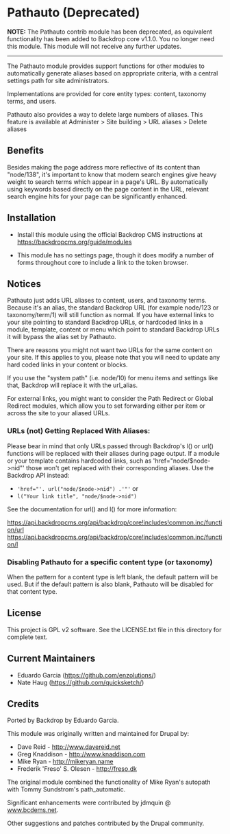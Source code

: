 Pathauto (Deprecated)
=====================

**NOTE:** The Pathauto contrib module has been deprecated, as equivalent
functionality has been added to Backdrop core v1.1.0. You no longer need this
module. This module will not receive any further updates.

---

The Pathauto module provides support functions for other modules to
automatically generate aliases based on appropriate criteria, with a
central settings path for site administrators.

Implementations are provided for core entity types: content, taxonomy terms,
and users.

Pathauto also provides a way to delete large numbers of aliases.  This feature
is available at  Administer > Site building > URL aliases > Delete aliases

Benefits
--------

Besides making the page address more reflective of its content than
"node/138", it's important to know that modern search engines give
heavy weight to search terms which appear in a page's URL. By
automatically using keywords based directly on the page content in the URL,
relevant search engine hits for your page can be significantly
enhanced.

Installation
------------

- Install this module using the official Backdrop CMS instructions at
  https://backdropcms.org/guide/modules

- This module has no settings page, though it does modify a number of forms
  throughout core to include a link to the token browser.


Notices
-------

Pathauto just adds URL aliases to content, users, and taxonomy terms.
Because it's an alias, the standard Backdrop URL (for example node/123 or
taxonomy/term/1) will still function as normal.  If you have external links
to your site pointing to standard Backdrop URLs, or hardcoded links in a module,
template, content or menu which point to standard Backdrop URLs it will bypass
the alias set by Pathauto.

There are reasons you might not want two URLs for the same content on your
site. If this applies to you, please note that you will need to update any
hard coded links in your content or blocks.

If you use the "system path" (i.e. node/10) for menu items and settings like
that, Backdrop will replace it with the url_alias.

For external links, you might want to consider the Path Redirect or
Global Redirect modules, which allow you to set forwarding either per item or
across the site to your aliased URLs.

### URLs (not) Getting Replaced With Aliases:

Please bear in mind that only URLs passed through Backdrop's l() or url()
functions will be replaced with their aliases during page output. If a module
or your template contains hardcoded links, such as 'href="node/$node->nid"'
those won't get replaced with their corresponding aliases. Use the
Backdrop API instead:

- `'href="'. url("node/$node->nid") .'"'` or
- `l("Your link title", "node/$node->nid")`

See the documentation for url() and l() for more information:

https://api.backdropcms.org/api/backdrop/core!includes!common.inc/function/url
https://api.backdropcms.org/api/backdrop/core!includes!common.inc/function/l

### Disabling Pathauto for a specific content type (or taxonomy)

When the pattern for a content type is left blank, the default pattern will be
used. But if the default pattern is also blank, Pathauto will be disabled
for that content type.

License
-------

This project is GPL v2 software. See the LICENSE.txt file in this directory for
complete text.

Current Maintainers
-------------------

- Eduardo Garcia (https://github.com/enzolutions/)
- Nate Haug (https://github.com/quicksketch/)

Credits
-------

Ported by Backdrop by Eduardo Garcia.

This module was originally written and maintained for Drupal by:

- Dave Reid - http://www.davereid.net
- Greg Knaddison - http://www.knaddison.com
- Mike Ryan - http://mikeryan.name
- Frederik 'Freso' S. Olesen - http://freso.dk

The original module combined the functionality of Mike Ryan's autopath with
Tommy Sundstrom's path_automatic.

Significant enhancements were contributed by jdmquin @ www.bcdems.net.

Other suggestions and patches contributed by the Drupal community.
